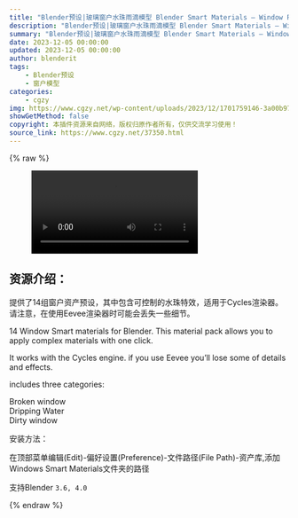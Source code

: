 ```yaml
---
title: "Blender预设|玻璃窗户水珠雨滴模型 Blender Smart Materials – Window Procedural Water Drops"
description: "Blender预设|玻璃窗户水珠雨滴模型 Blender Smart Materials – Window Procedural Water Drops"
summary: "Blender预设|玻璃窗户水珠雨滴模型 Blender Smart Materials – Window Procedural Water Drops"
date: 2023-12-05 00:00:00
updated: 2023-12-05 00:00:00
author: blenderit
tags: 
    - Blender预设
    - 窗户模型
categories:
    - cgzy
img: https://www.cgzy.net/wp-content/uploads/2023/12/1701759146-3a00b973841276b.webp
showGetMethod: false
copyright: 本插件资源来自网络，版权归原作者所有，仅供交流学习使用！
source_link: https://www.cgzy.net/37350.html
---
```


{% raw %}
<figure class="wp-block-video aligncenter"><video controls src="http://cloud.video.taobao.com/play/u/null/p/1/e/6/t/1/440396101487.mp4"></video></figure><div class="wp-block-pandastudio-title"><div class="title_style_01"><h2 id="h2-0">资源介绍：</h2></div></div><p class="is-style-text-indent-2em">提供了14组窗户资产预设，其中包含可控制的水珠特效，适用于Cycles渲染器。请注意，在使用Eevee渲染器时可能会丢失一些细节。</p><p>14 Window Smart materials for Blender. This material pack allows you to apply complex materials with one click.</p><p>It works with the Cycles engine. if you use Eevee you’ll lose some of details and effects.</p><p>includes three categories:</p><p>Broken window<br>Dripping Water<br>Dirty window</p><div class="wp-block-pandastudio-title"><div class="title_style_01"><p>安装方法：</p></div></div><p>在顶部菜单编辑(Edit)-偏好设置(Preference)-文件路径(File Path)-资产库,添加Windows Smart Materials文件夹的路径</p><div class="wp-block-pandastudio-tips"><div class="tip success "><p>支持Blender <code>3.6, 4.0</code></p>
</div></div>
<div style="display: none">cgzy</div>
{% endraw %}
